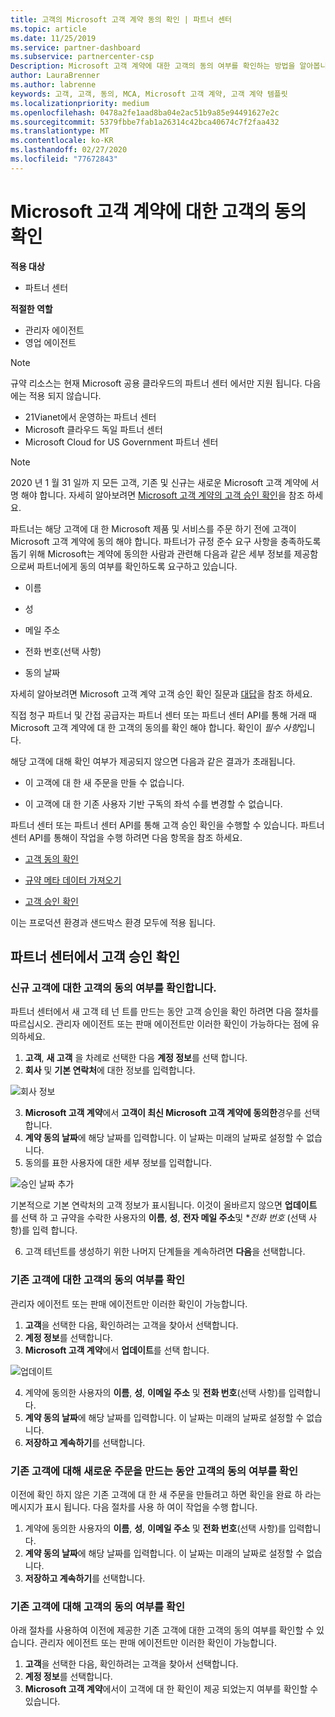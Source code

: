 ```yaml
---
title: 고객의 Microsoft 고객 계약 동의 확인 | 파트너 센터
ms.topic: article
ms.date: 11/25/2019
ms.service: partner-dashboard
ms.subservice: partnercenter-csp
Description: Microsoft 고객 계약에 대한 고객의 동의 여부를 확인하는 방법을 알아봅니다. 이는 고객을 위해 Microsoft 제품 및 서비스를 주문하는 데 필요할 수 있습니다.
author: LauraBrenner
ms.author: labrenne
keywords: 고객, 고객, 동의, MCA, Microsoft 고객 계약, 고객 계약 템플릿
ms.localizationpriority: medium
ms.openlocfilehash: 0478a2fe1aad8ba04e2ac51b9a85e94491627e2c
ms.sourcegitcommit: 5379fbbe7fab1a26314c42bca40674c7f2faa432
ms.translationtype: MT
ms.contentlocale: ko-KR
ms.lasthandoff: 02/27/2020
ms.locfileid: "77672843"
---
```

# <a name="confirm-customer-acceptance-of-the-microsoft-customer-agreement"></a>Microsoft 고객 계약에 대한 고객의 동의 확인

**적용 대상**
-  파트너 센터

**적절한 역할**

- 관리자 에이전트
- 영업 에이전트

> [!NOTE]
> 규약 리소스는 현재 Microsoft 공용 클라우드의 파트너 센터 에서만 지원 됩니다. 다음에는 적용 되지 않습니다.
> * 21Vianet에서 운영하는 파트너 센터
> * Microsoft 클라우드 독일 파트너 센터
> * Microsoft Cloud for US Government 파트너 센터

>[!NOTE]
>2020 년 1 월 31 일까 지 모든 고객, 기존 및 신규는 새로운 Microsoft 고객 계약에 서명 해야 합니다. 자세히 알아보려면 [Microsoft 고객 계약의 고객 승인 확인](confirm-customer-agreement.md)을 참조 하세요.

파트너는 해당 고객에 대 한 Microsoft 제품 및 서비스를 주문 하기 전에 고객이 Microsoft 고객 계약에 동의 해야 합니다. 파트너가 규정 준수 요구 사항을 충족하도록 돕기 위해 Microsoft는 계약에 동의한 사람과 관련해 다음과 같은 세부 정보를 제공함으로써 파트너에게 동의 여부를 확인하도록 요구하고 있습니다. 

-   이름

-   성

-   메일 주소

-   전화 번호(선택 사항)

-   동의 날짜

자세히 알아보려면 Microsoft 고객 계약 고객 승인 확인 질문과 [대답](https://docs.microsoft.com/partner-center/confirm-consent-faq)을 참조 하세요.

직접 청구 파트너 및 간접 공급자는 파트너 센터 또는 파트너 센터 API를 통해 거래 때 Microsoft 고객 계약에 대 한 고객의 동의를 확인 해야 합니다. 확인이 *필수 사항*입니다.

해당 고객에 대해 확인 여부가 제공되지 않으면 다음과 같은 결과가 초래됩니다.

-   이 고객에 대 한 새 주문을 만들 수 없습니다.

-   이 고객에 대 한 기존 사용자 기반 구독의 좌석 수를 변경할 수 없습니다.

파트너 센터 또는 파트너 센터 API를 통해 고객 승인 확인을 수행할 수 있습니다. 파트너 센터 API를 통해이 작업을 수행 하려면 다음 항목을 참조 하세요. 

-   [고객 동의 확인](https://docs.microsoft.com/partner-center/develop/get-confirmation-of-customer-consent)

-   [규약 메타 데이터 가져오기](https://docs.microsoft.com/partner-center/develop/get-agreement-metadata)

-   [고객 승인 확인](https://docs.microsoft.com/partner-center/develop/confirm-customer-consent)


이는 프로덕션 환경과 샌드박스 환경 모두에 적용 됩니다.

## <a name="confirming-customer-acceptance-in-partner-center"></a>파트너 센터에서 고객 승인 확인

### <a name="confirm-customer-acceptance-for-a-new-customer"></a>신규 고객에 대한 고객의 동의 여부를 확인합니다.

파트너 센터에서 새 고객 테 넌 트를 만드는 동안 고객 승인을 확인 하려면 다음 절차를 따르십시오. 관리자 에이전트 또는 판매 에이전트만 이러한 확인이 가능하다는 점에 유의하세요.

1. **고객**, **새 고객** 을 차례로 선택한 다음 **계정 정보**를 선택 합니다.
2. **회사** 및 **기본 연락처**에 대한 정보를 입력합니다.

![회사 정보](images/mca/mca1.png)

3. **Microsoft 고객 계약**에서 **고객이 최신 Microsoft 고객 계약에 동의한**경우를 선택 합니다.
4. **계약 동의 날짜**에 해당 날짜를 입력합니다. 이 날짜는 미래의 날짜로 설정할 수 없습니다.
5. 동의를 표한 사용자에 대한 세부 정보를 입력합니다.

![승인 날짜 추가](images/mca/MCA3.png)

기본적으로 기본 연락처의 고객 정보가 표시됩니다. 이것이 올바르지 않으면 **업데이트** 를 선택 하 고 규약을 수락한 사용자의 **이름**, **성**, **전자 메일 주소**및 **전화 번호* (선택 사항)를 입력 합니다.

6. 고객 테넌트를 생성하기 위한 나머지 단계들을 계속하려면 **다음**을 선택합니다.

### <a name="confirm-customer-acceptance-for-an-existing-customer"></a>기존 고객에 대한 고객의 동의 여부를 확인

관리자 에이전트 또는 판매 에이전트만 이러한 확인이 가능합니다.

1. **고객**을 선택한 다음, 확인하려는 고객을 찾아서 선택합니다.
2. **계정 정보**를 선택합니다.
3. **Microsoft 고객 계약**에서 **업데이트**를 선택 합니다.

![업데이트](images/mca/mca4.png)

4. 계약에 동의한 사용자의 **이름**, **성**, **이메일 주소** 및 **전화 번호**(선택 사항)를 입력합니다.
5. **계약 동의 날짜**에 해당 날짜를 입력합니다. 이 날짜는 미래의 날짜로 설정할 수 없습니다.
6. **저장하고 계속하기**를 선택합니다.

### <a name="confirm-customer-acceptance-while-creating-new-order-for-an-existing-customer"></a>기존 고객에 대해 새로운 주문을 만드는 동안 고객의 동의 여부를 확인

이전에 확인 하지 않은 기존 고객에 대 한 새 주문을 만들려고 하면 확인을 완료 하 라는 메시지가 표시 됩니다. 다음 절차를 사용 하 여이 작업을 수행 합니다.

1. 계약에 동의한 사용자의 **이름**, **성**, **이메일 주소** 및 **전화 번호**(선택 사항)를 입력합니다.
2. **계약 동의 날짜**에 해당 날짜를 입력합니다. 이 날짜는 미래의 날짜로 설정할 수 없습니다.
3. **저장하고 계속하기**를 선택합니다.

### <a name="retrieve-confirmation-of-customer-acceptance-for-an-existing-customer"></a>기존 고객에 대해 고객의 동의 여부를 확인

아래 절차를 사용하여 이전에 제공한 기존 고객에 대한 고객의 동의 여부를 확인할 수 있습니다. 관리자 에이전트 또는 판매 에이전트만 이러한 확인이 가능합니다.

1. **고객**을 선택한 다음, 확인하려는 고객을 찾아서 선택합니다.
2. **계정 정보**를 선택합니다.
3. **Microsoft 고객 계약**에서이 고객에 대 한 확인이 제공 되었는지 여부를 확인할 수 있습니다.
